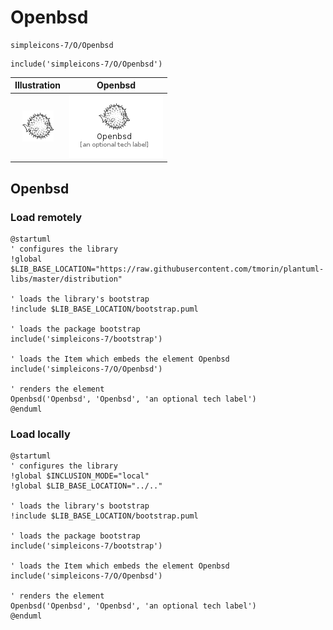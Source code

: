 # Openbsd


```text
simpleicons-7/O/Openbsd
```

```text
include('simpleicons-7/O/Openbsd')
```



| Illustration | Openbsd |
| :---: | :---: |
| ![illustration for Illustration](../../simpleicons-7/O/Openbsd.png) | ![illustration for Openbsd](../../simpleicons-7/O/Openbsd.Local.png) |




## Openbsd

### Load remotely
```plantuml
@startuml
' configures the library
!global $LIB_BASE_LOCATION="https://raw.githubusercontent.com/tmorin/plantuml-libs/master/distribution"

' loads the library's bootstrap
!include $LIB_BASE_LOCATION/bootstrap.puml

' loads the package bootstrap
include('simpleicons-7/bootstrap')

' loads the Item which embeds the element Openbsd
include('simpleicons-7/O/Openbsd')

' renders the element
Openbsd('Openbsd', 'Openbsd', 'an optional tech label')
@enduml
```

### Load locally
```plantuml
@startuml
' configures the library
!global $INCLUSION_MODE="local"
!global $LIB_BASE_LOCATION="../.."

' loads the library's bootstrap
!include $LIB_BASE_LOCATION/bootstrap.puml

' loads the package bootstrap
include('simpleicons-7/bootstrap')

' loads the Item which embeds the element Openbsd
include('simpleicons-7/O/Openbsd')

' renders the element
Openbsd('Openbsd', 'Openbsd', 'an optional tech label')
@enduml
```

